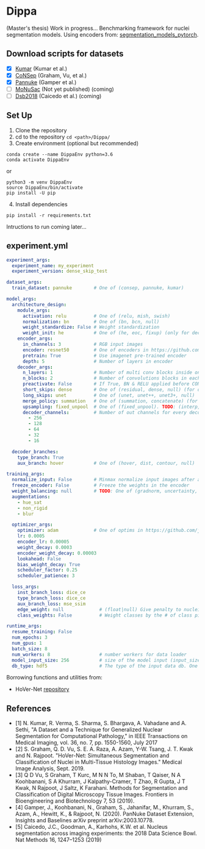 # Dippa
(Master's thesis) Work in progress...
Benchmarking framework for nuclei segmentation models.
Using encoders from: [segmentation_models_pytorch](https://github.com/qubvel/segmentation_models.pytorch). 

## Download scripts for datasets
* [x] [Kumar](https://ieeexplore.ieee.org/document/7872382) (Kumar et al.)
* [x] [CoNSep](https://arxiv.org/pdf/1812.06499) (Graham, Vu, et al.)
* [x] [Pannuke](https://arxiv.org/abs/2003.10778) (Gamper et al.)
* [ ] [MoNuSac](https://monusac-2020.grand-challenge.org/) (Not yet published) (coming)
* [ ] [Dsb2018](https://www.kaggle.com/c/data-science-bowl-2018) (Caicedo et al.) (coming)

## Set Up
1. Clone the repository
2. cd to the repository `cd <path>/Dippa/`
3. Create environment (optional but recommended) 
```
conda create --name DippaEnv python=3.6
conda activate DippaEnv
```
or 

```
python3 -m venv DippaEnv
source DippaEnv/bin/activate
pip install -U pip
```

4. Install dependencies 
```
pip install -r requirements.txt
```

Intructions to run coming later...

## experiment.yml

```yaml
experiment_args:
  experiment_name: my_experiment
  experiment_version: dense_skip_test

dataset_args:
  train_dataset: pannuke        # One of (consep, pannuke, kumar)

model_args:
  architecture_design:
    module_args:
      activation: relu          # One of (relu, mish, swish)
      normalization: bn         # One of (bn, bcn, null)
      weight_standardize: False # Weight standardization
      weight_init: he           # One of (he, eoc, fixup) (only for decoder if pretrain)
    encoder_args:
      in_channels: 3            # RGB input images
      encoder: resnet50         # One of encoders in https://github.com/qubvel/segmentation_models.pytorch
      pretrain: True            # Use imagenet pre-trained encoder
      depth: 5                  # Number of layers in encoder
    decoder_args:
      n_layers: 1               # Number of multi conv blocks inside one decoder level 
      n_blocks: 2               # Number of convolutions blocks in each multi conv block
      preactivate: False        # If True, BN & RELU applied before CONV
      short_skips: dense        # One of (residual, dense, null) (for decoder branch only)
      long_skips: unet          # One of (unet, unet++, unet3+, null)
      merge_policy: summation   # One of (summation, concatenate) (for long skips only)
      upsampling: fixed_unpool  # One of (fixed_unpool). TODO: (interp, max_unpool, transconv)
      decoder_channels:         # Number of out channels for every decoder layer
        - 256
        - 128
        - 64
        - 32
        - 16 

  decoder_branches:
    type_branch: True
    aux_branch: hover           # One of (hover, dist, contour, null)

training_args:
  normalize_input: False        # Minmax normalize input images after augs
  freeze_encoder: False         # Freeze the weights in the encoder
  weight_balancing: null        # TODO: One of (gradnorm, uncertainty, null) 
  augmentations:                
    - hue_sat
    - non_rigid
    - blur

  optimizer_args:
    optimizer: adam             # One of optims in https://github.com/jettify/pytorch-optimizer or torch.optim 
    lr: 0.0005
    encoder_lr: 0.00005
    weight_decay: 0.0003
    encoder_weight_decay: 0.00003
    lookahead: False
    bias_weight_decay: True
    scheduler_factor: 0.25
    scheduler_patience: 3

  loss_args:
    inst_branch_loss: dice_ce
    type_branch_loss: dice_ce
    aux_branch_loss: mse_ssim
    edge_weight: null             # (float|null) Give penalty to nuclei borders in cross-entropy based losses
    class_weights: False          # Weight classes by the # of class pixels in the data

runtime_args:
  resume_training: False
  num_epochs: 3
  num_gpus: 1
  batch_size: 8
  num_workers: 8                  # number workers for data loader
  model_input_size: 256           # size of the model input (input_size, input_size)
  db_type: hdf5                   # The type of the input data db. One of (hdf5, zarr). 

```

Borrowing functions and utilities from:

- HoVer-Net [repository](https://github.com/vqdang/hover_net)


## References

- [1] N. Kumar, R. Verma, S. Sharma, S. Bhargava, A. Vahadane and A. Sethi, "A Dataset and a Technique for Generalized Nuclear Segmentation for Computational Pathology," in IEEE Transactions on Medical Imaging, vol. 36, no. 7, pp. 1550-1560, July 2017 
- [2] S. Graham, Q. D. Vu, S. E. A. Raza, A. Azam, Y-W. Tsang, J. T. Kwak and N. Rajpoot. "HoVer-Net: Simultaneous Segmentation and Classification of Nuclei in Multi-Tissue Histology Images." Medical Image Analysis, Sept. 2019.
- [3] Q D Vu, S Graham, T Kurc, M N N To, M Shaban, T Qaiser, N A Koohbanani, S A Khurram, J Kalpathy-Cramer, T Zhao, R Gupta, J T Kwak, N Rajpoot, J Saltz, K Farahani. Methods for Segmentation and Classification of Digital Microscopy Tissue Images. Frontiers in Bioengineering and Biotechnology 7, 53 (2019).  
- [4] Gamper, J., Koohbanani, N., Graham, S., Jahanifar, M., Khurram, S., Azam, A., Hewitt, K., & Rajpoot, N. (2020). PanNuke Dataset Extension, Insights and Baselines arXiv preprint arXiv:2003.10778.
- [5] Caicedo, J.C., Goodman, A., Karhohs, K.W. et al. Nucleus segmentation across imaging experiments: the 2018 Data Science Bowl. Nat Methods 16, 1247–1253 (2019)

